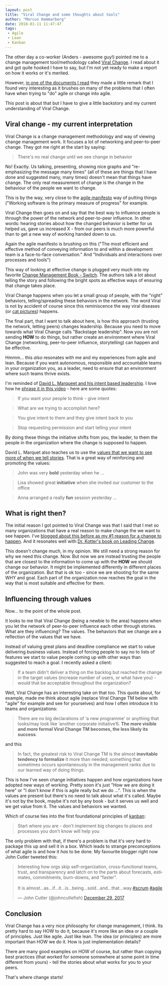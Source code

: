 ```yaml
---
layout: post
title: "Viral Change and some thoughts about tools"
author: "Marcus Hammarberg"
date: 2018-01-11 11:47:47
tags:
 - Agile
 - Lean
 - Kanban
---
```


The other day a co-worker (Anders - awesome guy!) pointed me to a change management tool/methodology called [Viral Change](http://www.viralchange.com/). I read about it and got quite hooked I have to say, but I'm not yet ready to make a report on how it works or it's merited. 

However, [in one of the documents I read](https://viralchange.files.wordpress.com/2010/03/changing-the-way-we-think-about-change-leandro-herrero.pdf) they made a little remark that I found very interesting as it brushes on many of the problems that I often have when trying to "do" agile or change into agile. 

This post is about that but I have to give a little backstory and my current understanding of Viral Change. 

<a name='more'></a>

## Viral change - my current interpretation

Viral Change is a change management methodology and way of viewing change management work. It focuses a lot of networking and peer-to-peer change. They got me right at the start by saying:

> There's no real change until we see change in behavior

No! Exactly. Us talking, presenting, showing nice graphs and "re-emphasizing the message many times" (all of these are things that I have done and suggested many, many times) doesn't mean that things have change. The only real measurement of change is the change in the behaviour of the people we want to change. 

This is by the way, very close to the [agile manifesto](http://agilemanifesto.org/) way of putting things ("Working software is the primary measure of progress" for example.



Viral Change then goes on and say that the best way to influence people is through the power of the network and peer-to-peer influence. In other words: hearing stories about how the changed behavior is better for us helped us, gave us increased X - from our peers is much more powerful than to get a new way of working handed down to us. 

Again the agile manifesto is brushing on this ("The most efficient and effective method of conveying information to and within a development team is a face-to-face conversation." And "Individuals and interactions over processes and tools")

This way of looking at effective change is plugged very much into my favorite [Change Management Book - Switch](http://heathbrothers.com/books/switch/). The authors talk a lot about telling the story and following the bright spots as effective ways of ensuring that change takes place. 

Viral Change happens when you let a small group of people, with the "right" behaviors, telling/spreading these behaviors in the network. The word Viral is not by accident of course since this reminiscence the way viral diseases (or [cat pictures](https://www.buzzfeed.com/expresident/best-cat-pictures)) happens. 



The final part, that I want to talk about here, is how this approach (trusting the network, letting peers) changes leadership. Because you need to move towards what Viral Change calls "Backstage leadership". Now you are not sending **HOW** to do things, but rather create an environment where Viral Change (networking, peer-to-peer influence, storytelling) can happen and be effective. 

Hmmm… this *also* resonates with me and my experiences from agile and lean. Because if you want autonomous, responsible and accountable teams in your organization you, as a leader, need to ensure that an environment where such teams thrive exists. 

I'm reminded of [David L. Marqueet and his intent based leadership](http://www.davidmarquet.com/). I love how he [phrase it in this video](https://youtu.be/OqmdLcyES_Q?t=3m3s) - here are some quotes:

> If you want your people to think - give intent

> What are we trying to accomplish here? 

> You give intent to them and they give intent back to you

> Stop requesting permission and start telling your intent

By doing these things the initiative shifts from you, the leader, to them the people in the organization where the change is supposed to happen. 

David L. Marquet also teaches us to use the [values that we want to see more of when we tell stories](https://youtu.be/MkLhlJyfpsw?t=4m). That is a great way of reinforcing and promoting the values:

> John was very **bold** yesterday when he …

> Lisa showed great **initiative** when she invited our customer to the office

> Anna arranged a really **fun** session yesterday …

## What is right then? 

The initial reason I got pointed to Viral Change was that I said that I met so many organizations that have a real reason to make change the we want to see happen. I've [blogged about this before as my #1 reason for a change to happen](http://www.marcusoft.net/2012/10/agilechangetop51.html). And it resonates well with [Dr. Kotter's book on Leading Change](https://www.amazon.com/Leading-Change-New-Preface-Author/dp/1422186431). 

This doesn't change much, in my opinion. We still need a strong reason for why we need this change. Now. But now we are instead trusting the people that are closest to the information to come up with the **HOW** we should change our behavior. It might be implemented differently in different places of the organization. But that is ok too - since we are shooting for the same WHY and goal. Each part of the organization now reaches the goal in the way that is most suitable and effective for them.  

## Influencing through values

Now… to the point of the whole post.

It looks to me that Viral Change (being a newbie to the area) happens when you let the network of peer-to-peer influence each other through stories. What are they influencing? The values. The behaviors that we change are a reflection of the values that we have. 

Instead of valuing great plans and deadline compliance we start to value delivering business values. Instead of forcing people to say no to lists of features we start to value people coming up with other ways than suggested to reach a goal. I recently asked a client:

> If a team didn't deliver a thing on the backlog but reached the change in the target values (increase number of users, or what have you) - would that be acceptable throughout the organization?



Well, Viral Change has an interesting take on that too.  This quote about, for example, made me think about agile (replace Viral Change TM below with "agile" for example and see for yourselves) and how I often introduce it to teams and organizations:

> There are no big declarations of ‘a new programme’ or anything that looks/may look like ’another corporate initiative’6. **The more visible and more formal Viral Change TM becomes, the less likely its success**.


and this

> In fact, the greatest risk to Viral Change TM is the almost **inevitable tendency to formalize** it more than needed; something that sometimes occurs spontaneously in the management ranks due to our learned way of doing things.

This is how I've seen change initiatives happen and how organizations have adopted new ways of working. Pretty soon it's just "How we are doing it here" or "I don't know if this is agile really but we do …". This is when the values are present but there's no need to talk about what it's called. Maybe it's not by the book, maybe it's not by any book - but it serves us well and we get value from it. The values and behaviors we wanted. 

Which of course ties into the first foundational principles of [kanban](https://www.manning.com/books/kanban-in-action):

> Start where you are - don't implement big changes to places and processes you don't know will help you

The only problem with that, if there's a problem is that it's very hard to package this up and sell it in a box. Which leads to strange preconceptions of what agile is and how it *has* to be done. My favourite blogger right now John Cutler tweeted this:

<blockquote class="twitter-tweet" data-partner="tweetdeck"><p lang="en" dir="ltr">Interesting how orgs skip self-organization, cross-functional teams, trust, and transparency and latch on to the parts about forecasts, estimates, commitments, burn-downs, and “faster”. <br><br>It is almost...as...if...it...is...being...sold...and...that...way.<a href="https://twitter.com/hashtag/scrum?src=hash&amp;ref_src=twsrc%5Etfw">#scrum</a> <a href="https://twitter.com/hashtag/agile?src=hash&amp;ref_src=twsrc%5Etfw">#agile</a></p>&mdash; John Cutler (@johncutlefish) <a href="https://twitter.com/johncutlefish/status/946805413571416064?ref_src=twsrc%5Etfw">December 29, 2017</a></blockquote>
<script async src="https://platform.twitter.com/widgets.js" charset="utf-8"></script>

## Conclusion

Viral Change has a very nice philosophy for change management, I think. Its pretty hard to say HOW to do it, because it's more like an idea or a couple of principles. Just like agile. Just like lean. The idea (or principles) are more important than HOW we do it. How is just implementation details? 

There are many good examples on HOW of course, but rather than copying best practices (that worked for someone somewhere at some point in time different from yours) - tell the stories about what works for you to your peers. 

That's where change starts! 